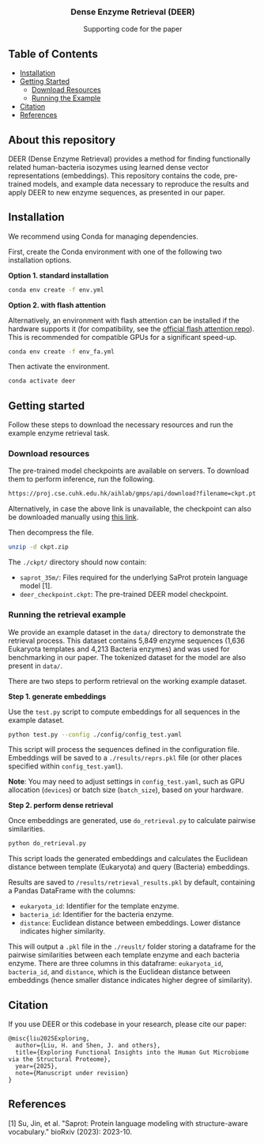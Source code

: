 <p align="center">

  <h3 align="center">Dense Enzyme Retrieval (DEER)</h3>

  <p align="center">
    Supporting code for the paper
  </p>
</p>

## Table of Contents

* [Installation](#installation)
* [Getting Started](#getting-started)
  * [Download Resources](#download-resources)
  * [Running the Example](#running-the-retrieval-example)
* [Citation](#citation)
* [References](#references)

## About this repository

DEER (Dense Enzyme Retrieval) provides a method for finding functionally related human-bacteria isozymes using learned dense vector representations (embeddings). This repository contains the code, pre-trained models, and example data necessary to reproduce the results and apply DEER to new enzyme sequences, as presented in our paper.

## Installation

We recommend using Conda for managing dependencies.

First, create the Conda environment with one of the following two installation options.

**Option 1. standard installation**
```bash
conda env create -f env.yml
```
**Option 2. with flash attention**

Alternatively, an environment with flash attention can be installed if the hardware supports it (for compatibility, see the <a href="https://github.com/Dao-AILab/flash-attention">official flash attention repo</a>). This is recommended for compatible GPUs for a significant speed-up.
```bash
conda env create -f env_fa.yml
```

Then activate the environment.
```bash
conda activate deer
```

## Getting started

Follow these steps to download the necessary resources and run the example enzyme retrieval task.

### Download resources

The pre-trained model checkpoints are available on servers. To download them to perform inference, run the following.
```bash
https://proj.cse.cuhk.edu.hk/aihlab/gmps/api/download?filename=ckpt.pt -O ckpt.pt
```
Alternatively, in case the above link is unavailable, the checkpoint can also be downloaded manually using <a href="https://drive.google.com/file/d/1C8drHpS4-9ONblpR_lUi5iijcJeL0irZ/view?usp=drive_link">this link</a>.


Then decompress the file.
```bash
unzip -d ckpt.zip
```
The `./ckpt/` directory should now contain:
*   `saprot_35m/`: Files required for the underlying SaProt protein language model [1].
*   `deer_checkpoint.ckpt`: The pre-trained DEER model checkpoint.

### Running the retrieval example

We provide an example dataset in the `data/` directory to demonstrate the retrieval process. This dataset contains 5,849 enzyme sequences (1,636 Eukaryota templates and 4,213 Bacteria enzymes) and was used for benchmarking in our paper. The tokenized dataset for the model are also present in `data/`.

There are two steps to perform retrieval on the working example dataset.

**Step 1. generate embeddings**

Use the `test.py` script to compute embeddings for all sequences in the example dataset.
```bash
python test.py --config ./config/config_test.yaml
```

This script will process the sequences defined in the configuration file.
Embeddings will be saved to a `./results/reprs.pkl` file (or other places specified within `config_test.yaml`).

**Note**: You may need to adjust settings in `config_test.yaml`, such as GPU allocation (`devices`) or batch size (`batch_size`), based on your hardware.

**Step 2. perform dense retrieval**

Once embeddings are generated, use `do_retrieval.py` to calculate pairwise similarities.
```bash
python do_retrieval.py
```
This script loads the generated embeddings and calculates the Euclidean distance between template (Eukaryota) and query (Bacteria) embeddings.

Results are saved to `/results/retrieval_results.pkl` by default, containing a Pandas DataFrame with the columns:
* `eukaryota_id`: Identifier for the template enzyme.
* `bacteria_id`: Identifier for the bacteria enzyme.
* `distance`: Euclidean distance between embeddings. Lower distance indicates higher similarity.

This will output a `.pkl` file in the `./reuslt/` folder storing a dataframe for the pairwise similarities between each template enzyme and each bacteria enzyme. There are three columns in this dataframe: `eukaryota_id`, `bacteria_id`, and `distance`, which is the Euclidean distance between embeddings (hence smaller distance indicates higher degree of similarity).


## Citation
If you use DEER or this codebase in your research, please cite our paper:
```
@misc{liu2025Exploring,
  author={Liu, H. and Shen, J. and others},
  title={Exploring Functional Insights into the Human Gut Microbiome via the Structural Proteome},
  year={2025},
  note={Manuscript under revision}
}
```

## References

[1] Su, Jin, et al. "Saprot: Protein language modeling with structure-aware vocabulary." bioRxiv (2023): 2023-10.
